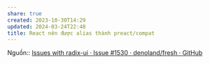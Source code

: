 ```yaml
---
share: true
created: 2023-10-30T14:29
updated: 2024-03-24T22:48
title: React nên được alias thành preact/compat
---
```


Nguồn:: [Issues with radix-ui · Issue #1530 · denoland/fresh · GitHub](https://github.com/denoland/fresh/issues/1530)
